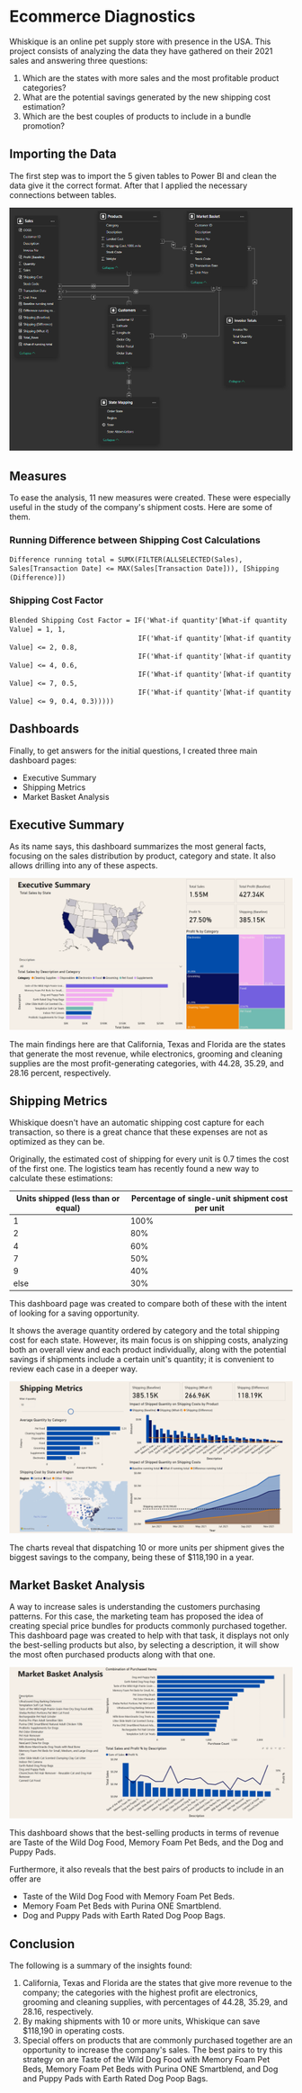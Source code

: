 # Ecommerce Diagnostics

Whiskique is an online pet supply store with presence in the USA. This project consists of analyzing the data they have gathered on their 2021 sales and answering three questions:

1. Which are the states with more sales and the most profitable product categories?
2. What are the potential savings generated by the new shipping cost estimation?
3. Which are the best couples of products to include in a bundle promotion?

## Importing the Data

The first step was to import the 5 given tables to Power BI and clean the data give it the correct format. After that I applied the necessary connections between tables.

![Table schema](/Visuals/Table_schema.png)

## Measures

To ease the analysis, 11 new measures were created. These were especially useful in the study of the company's shipment costs. Here are some of them.

### Running Difference between Shipping Cost Calculations

```
Difference running total = SUMX(FILTER(ALLSELECTED(Sales), Sales[Transaction Date] <= MAX(Sales[Transaction Date])), [Shipping (Difference)])
```

### Shipping Cost Factor

```
Blended Shipping Cost Factor = IF('What-if quantity'[What-if quantity Value] = 1, 1,
                                IF('What-if quantity'[What-if quantity Value] <= 2, 0.8,
                                IF('What-if quantity'[What-if quantity Value] <= 4, 0.6,
                                IF('What-if quantity'[What-if quantity Value] <= 7, 0.5, 
                                IF('What-if quantity'[What-if quantity Value] <= 9, 0.4, 0.3)))))
```

## Dashboards

Finally, to get answers for the initial questions, I created three main dashboard pages:

- Executive Summary
- Shipping Metrics
- Market Basket Analysis

## Executive Summary

As its name says, this dashboard summarizes the most general facts, focusing on the sales distribution by product, category and state. It also allows drilling into any of these aspects.

![Executive summary](/Visuals/Executive_summary.png)

The main findings here are that California, Texas and Florida are the states that generate the most revenue, while electronics, grooming and cleaning supplies are the most profit-generating categories, with 44.28, 35.29, and 28.16 percent, respectively.

## Shipping Metrics

Whiskique doesn't have an automatic shipping cost capture for each transaction, so there is a great chance that these expenses are not as optimized as they can be.

Originally, the estimated cost of shipping for every unit is 0.7 times the cost of the first one. The logistics team has recently found a new way to calculate these estimations:

| Units shipped (less than or equal) | Percentage of single-unit shipment cost per unit |
|---|---|
|1|100%|
|2|80%|
|4|60%|
|7|50%|
|9|40%|
|else|30%|

This dashboard page was created to compare both of these with the intent of looking for a saving opportunity.

It shows the average quantity ordered by category and the total shipping cost for each state. However, its main focus is on shipping costs, analyzing both an overall view and each product individually, along with the potential savings if shipments include a certain unit's quantity; it is convenient to review each case in a deeper way.

![Shipping metrics](/Visuals/Shipping_metrics.png)

The charts reveal that dispatching 10 or more units per shipment gives the biggest savings to the company, being these of $118,190 in a year.

## Market Basket Analysis

A way to increase sales is understanding the customers purchasing patterns. For this case, the marketing team has proposed the idea of creating special price bundles for products commonly purchased together. This dashboard page was created to help with that task, it displays not only the best-selling products but also, by selecting a description, it will show the most often purchased products along with that one.

![Market basket analysis](/Visuals/Market_basket_analysis.png)

This dashboard shows that the best-selling products in terms of revenue are Taste of the Wild Dog Food, Memory Foam Pet Beds, and the Dog and Puppy Pads.

Furthermore, it also reveals that the best pairs of products to include in an offer are

- Taste of the Wild Dog Food with Memory Foam Pet Beds.
- Memory Foam Pet Beds with Purina ONE Smartblend.
- Dog and Puppy Pads with Earth Rated Dog Poop Bags.

## Conclusion

The following is a summary of the insights found:

1. California, Texas and Florida are the states that give more revenue to the company; the categories with the highest profit are electronics, grooming and cleaning supplies, with percentages of 44.28, 35.29, and 28.16, respectively.
2. By making shipments with 10 or more units, Whiskique can save $118,190 in operating costs.
3. Special offers on products that are commonly purchased together are an opportunity to increase the company's sales. The best pairs to try this strategy on are Taste of the Wild Dog Food with Memory Foam Pet Beds, Memory Foam Pet Beds with Purina ONE Smartblend, and Dog and Puppy Pads with Earth Rated Dog Poop Bags.
